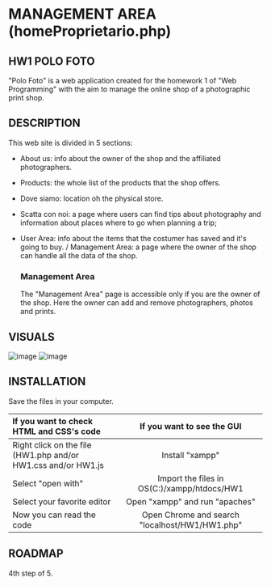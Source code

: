 # MANAGEMENT AREA (homeProprietario.php)

## HW1 POLO FOTO
"Polo Foto" is a web application created for the homework 1 of "Web Programming" with the aim to manage the online shop of a photographic print shop.

## DESCRIPTION
This web site is divided in 5 sections:
- About us: info about the owner of the shop and the affiliated photographers.
- Products: the whole list of the products that the shop offers.
- Dove siamo: location oh the physical store.
- Scatta con noi: a page where users can find tips about photography and information about places where to go when planning a trip;
- User Area: info about the items that the costumer has saved and it's going to buy. / Management Area: a page where the owner of the shop can handle all the data of the shop.

    ### Management Area
    The "Management Area" page is accessible only if you are the owner of the shop. Here the owner can add and remove photographers, photos and prints.
## VISUALS

![image](https://user-images.githubusercontent.com/79788825/119383762-08ab7b80-bcc4-11eb-8dce-4de077124552.png)
![image](https://user-images.githubusercontent.com/79788825/119383821-1bbe4b80-bcc4-11eb-9a2b-26834ff8c441.png)



## INSTALLATION

 Save the files in your computer.
 
|  If you want to check HTML and CSS's code | If you want to see the GUI |
|:--------------|:-------------:|
| Right click on the file (HW1.php and/or HW1.css and/or HW1.js |  Install "xampp" |
| Select "open with" | Import the files in OS(C:)/xampp/htdocs/HW1 |
| Select your favorite editor | Open "xampp" and run "apaches" |
| Now you can read the code | Open Chrome and search "localhost/HW1/HW1.php" |

## ROADMAP
4th step of 5.
